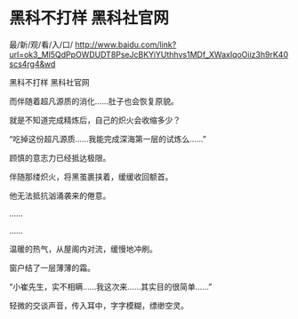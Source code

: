 # 黑科不打样 黑科社官网

最/新/观/看/入/口/ http://www.baidu.com/link?url=ok3_Ml5QdPpOWDUDT8PseJcBKYiYUthhvs1MDf_XWaxIqoOiiz3h9rK40scs4rg4&wd

黑科不打样 黑科社官网

而伴随着超凡源质的消化……肚子也会恢复原貌。

就是不知道完成精炼后，自己的炽火会收缩多少？

“吃掉这份超凡源质……我能完成深海第一层的试炼么……”

顾慎的意志力已经抵达极限。

伴随那缕炽火，将黑茧裹挟着，缓缓收回额首。

他无法抵抗汹涌袭来的倦意。

……

……

温暖的热气，从屋阁内对流，缓慢地冲刷。

窗户结了一层薄薄的霜。

“小崔先生，实不相瞒……我这次来……其实目的很简单……”

轻微的交谈声音，传入耳中，字字模糊，缥缈空灵。
